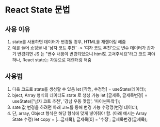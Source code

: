 # React State 문법

## 사용 이유
1. state를 사용하면 데이터가 변경될 경우, HTML을 재렌더링 해줌
2. 예를 들어 쇼핑몰 내 '남자 코트 추천' -> '여자 코트 추천'으로 변수 데이터가 갑자기 변경되면 JS 는 "변수 내용이 변경되었으니 html도 고쳐주세요"라고 코드 짜야하나, React state는 자동으로 재렌더링 해줌

## 사용법

1. 다읔 코드로 state를 생성할 수 있음
    let [작명, 수정명] = useState(데이터); 
2. bject, Array 형식의 데이터도 state 로 생성 가능
    let [글제목, 글제목변경] = useState(['남자 코트 추천', '강남 우동 맛집', '파이썬독학']);
3. sate 값 변경을 하려면 아래 코드를 통해 변경 가능
    수정명(변경 데이터);
4. 단, array, Object 형식은 해당 형식에 맞게 넣어줘야 함. (아래 예시는 Array State 수정)
    let copy = [...글제목];
    글제목[0] = '수정';
    글제목변경(글제목);